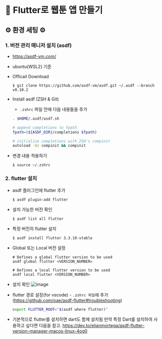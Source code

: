 # 🚀 Flutter로 웹툰 앱 만들기

## ⚙ 환경 세팅 ⚙

### 1. 버전 관리 매니저 설치 (asdf)

- https://asdf-vm.com/
- ubuntu(WSL2) 기준
- Officail Download
  ```shell
  $ git clone https://github.com/asdf-vm/asdf.git ~/.asdf --branch v0.10.2
  ```
- Install asdf (ZSH & Git)

  - `.zshrc` 파일 안에 다음 내용들을 추가

  ```bash
  . $HOME/.asdf/asdf.sh

  # append completions to fpath
  fpath=(${ASDF_DIR}/completions $fpath)

  # initialise completions with ZSH's compinit
  autoload -Uz compinit && compinit

  ```

- 변경 내용 적용하기
  ```
  $ source ~/.zshrc
  ```

### 2. flutter 설치

- asdf 플러그인에 flutter 추가

  ```shell
  $ asdf plugin-add flutter
  ```

- 설치 가능한 버전 확인

  ```shell
  $ asdf list all flutter
  ```

- 특정 버전의 flutter 설치

  ```shell
  $ asdf install flutter 3.3.10-stable
  ```

- Global 또는 Local 버전 설정

  ```shell
  # Defines a global flutter version to be used
  asdf global flutter <VERSION_NUMBER>

  # Defines a local flutter version to be used
  asdf local flutter <VERSION_NUMBER>
  ```

- 설치 확인
  ![image](https://user-images.githubusercontent.com/58096698/209801824-6a3e796d-446b-44cb-9582-56fdc483996b.png)

- flutter 경로 설정(for vscode) - `.zshrc 파일`에 추가 (https://github.com/oae/asdf-flutter#troubleshooting)

  ```zsh
  export FLUTTER_ROOT="$(asdf where flutter)"
  ```

- 기본적으로 flutter를 설치하면 dart도 함께 설치됨
  만약 특정 Dart를 설치하여 사용하고 싶다면 다음을 참고.
  https://dev.to/elianmortega/asdf-flutter-version-manager-macos-linux-4og0
